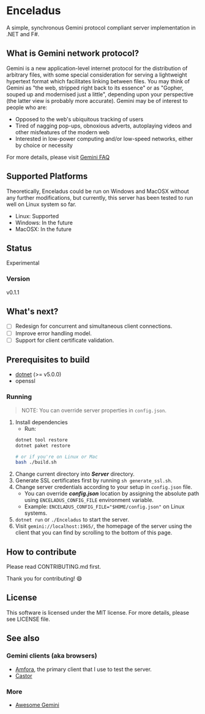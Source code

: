 # Enceladus

A simple, synchronous Gemini protocol compliant server implementation in .NET and F#.

## What is Gemini network protocol?

Gemini is a new application-level internet protocol for the distribution of arbitrary files, with some special consideration for serving a lightweight hypertext format which facilitates linking between files. You may think of Gemini as "the web, stripped right back to its essence" or as "Gopher, souped up and modernised just a little", depending upon your perspective (the latter view is probably more accurate). Gemini may be of interest to people who are:

* Opposed to the web's ubiquitous tracking of users
* Tired of nagging pop-ups, obnoxious adverts, autoplaying videos and other misfeatures of the modern web
* Interested in low-power computing and/or low-speed networks, either by choice or necessity

For more details, please visit [Gemini FAQ](https://gemini.circumlunar.space/docs/faq.gmi)

## Supported Platforms

Theoretically, Enceladus could be run on Windows and MacOSX without any further modifications,
but currently, this server has been tested to run well on Linux system so far.

- Linux: Supported
- Windows: In the future
- MacOSX: In the future

## Status

Experimental

### Version

v0.1.1

## What's next?

- [ ] Redesign for concurrent and simultaneous client connections.
- [ ] Improve error handling model.
- [ ] Support for client certificate validation.

## Prerequisites to build

* [dotnet](https://dotnet.microsoft.com/download) (>= v5.0.0)
* openssl

### Running

> NOTE: You can override server properties in `config.json`.

1. Install dependencies
   - Run:
   ```sh
   dotnet tool restore
   dotnet paket restore
   
   # or if you're on Linux or Mac
   bash ./build.sh
   ```
2. Change current directory into ***Server*** directory.
3. Generate SSL certificates first by running `sh generate_ssl.sh`.
4. Change server credentials according to your setup in `config.json` file.
    - You can override ***config.json*** location by assigning the absolute path using `ENCELADUS_CONFIG_FILE` environment variable.
    - Example: `ENCELADUS_CONFIG_FILE="$HOME/config.json"` on Linux systems.
5. `dotnet run` or `./Enceladus` to start the server.
6. Visit `gemini://localhost:1965/`, the homepage of the server using the client that you can find by scrolling to the bottom of this page.

## How to contribute
Please read CONTRIBUTING.md first.

Thank you for contributing! :smile:

## License

This software is licensed under the MIT license. For more details,
please see LICENSE file.

## See also

### Gemini clients (aka browsers)

- [Amfora](https://github.com/makeworld-the-better-one/amfora#amfora), the primary client that I use to test the server.
- [Castor](https://git.sr.ht/~julienxx/castor)

### More

- [Awesome Gemini](https://github.com/kr1sp1n/awesome-gemini#readme)

